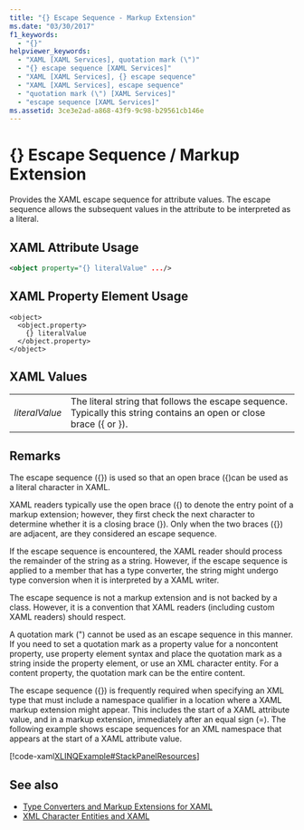 ```yaml
---
title: "{} Escape Sequence - Markup Extension"
ms.date: "03/30/2017"
f1_keywords: 
  - "{}"
helpviewer_keywords: 
  - "XAML [XAML Services], quotation mark (\")"
  - "{} escape sequence [XAML Services]"
  - "XAML [XAML Services], {} escape sequence"
  - "XAML [XAML Services], escape sequence"
  - "quotation mark (\") [XAML Services]"
  - "escape sequence [XAML Services]"
ms.assetid: 3ce3e2ad-a868-43f9-9c98-b29561cb146e
---
```

# {} Escape Sequence / Markup Extension
Provides the XAML escape sequence for attribute values. The escape sequence allows the subsequent values in the attribute to be interpreted as a literal.  
  
## XAML Attribute Usage  
  
```xml  
<object property="{} literalValue" .../>  
```  
  
## XAML Property Element Usage  
  
```  
<object>  
  <object.property>  
    {} literalValue  
  </object.property>  
</object>  
```  
  
## XAML Values  
  
|||  
|-|-|  
|*literalValue*|The literal string that follows the escape sequence. Typically this string contains an open or close brace ({ or }).|  
  
## Remarks  
 The escape sequence ({}) is used so that an open brace ({)can be used as a literal character in XAML.  
  
 XAML readers typically use the open brace ({) to denote the entry point of a markup extension; however, they first check the next character to determine whether it is a closing brace (}). Only when the two braces ({}) are adjacent, are they considered an escape sequence.  
  
 If the escape sequence is encountered, the XAML reader should process the remainder of the string as a string. However, if the escape sequence is applied to a member that has a type converter, the string might undergo type conversion when it is interpreted by a XAML writer.  
  
 The escape sequence is not a markup extension and is not backed by a class. However, it is a convention that XAML readers (including custom XAML readers) should respect.  
  
 A quotation mark (") cannot be used as an escape sequence in this manner. If you need to set a quotation mark as a property value for a noncontent property, use property element syntax and place the quotation mark as a string inside the property element, or use an XML character entity. For a content property, the quotation mark can be the entire content.  
  
 The escape sequence ({}) is frequently required when specifying an XML type that must include a namespace qualifier in a location where a XAML markup extension might appear. This includes the start of a XAML attribute value, and in a markup extension, immediately after an equal sign (=). The following example shows escape sequences for an XML namespace that appears at the start of a XAML attribute value.  
  
 [!code-xaml[XLINQExample#StackPanelResources](~/samples/snippets/csharp/VS_Snippets_Wpf/XLinqExample/CSharp/Window1.xaml#stackpanelresources)]  
  
## See also
- [Type Converters and Markup Extensions for XAML](type-converters-and-markup-extensions-for-xaml.md)
- [XML Character Entities and XAML](xml-character-entities-and-xaml.md)
